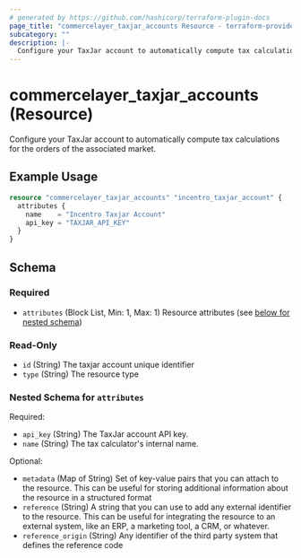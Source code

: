 ```yaml
---
# generated by https://github.com/hashicorp/terraform-plugin-docs
page_title: "commercelayer_taxjar_accounts Resource - terraform-provider-commercelayer"
subcategory: ""
description: |-
  Configure your TaxJar account to automatically compute tax calculations for the orders of the associated market.
---
```


# commercelayer_taxjar_accounts (Resource)

Configure your TaxJar account to automatically compute tax calculations for the orders of the associated market.

## Example Usage

```terraform
resource "commercelayer_taxjar_accounts" "incentro_taxjar_account" {
  attributes {
    name    = "Incentro Taxjar Account"
    api_key = "TAXJAR_API_KEY"
  }
}
```

<!-- schema generated by tfplugindocs -->
## Schema

### Required

- `attributes` (Block List, Min: 1, Max: 1) Resource attributes (see [below for nested schema](#nestedblock--attributes))

### Read-Only

- `id` (String) The taxjar account unique identifier
- `type` (String) The resource type

<a id="nestedblock--attributes"></a>
### Nested Schema for `attributes`

Required:

- `api_key` (String) The TaxJar account API key.
- `name` (String) The tax calculator's internal name.

Optional:

- `metadata` (Map of String) Set of key-value pairs that you can attach to the resource. This can be useful for storing additional information about the resource in a structured format
- `reference` (String) A string that you can use to add any external identifier to the resource. This can be useful for integrating the resource to an external system, like an ERP, a marketing tool, a CRM, or whatever.
- `reference_origin` (String) Any identifier of the third party system that defines the reference code


